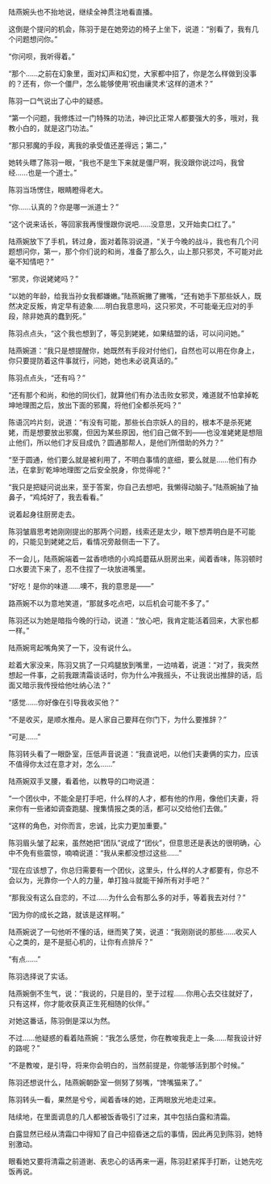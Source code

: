 陆燕婉头也不抬地说，继续全神贯注地看直播。

这倒是个提问的机会，陈羽于是在她旁边的椅子上坐下，说道：“别看了，我有几个问题想问你。”

“你问呗，我听得着。”

“那个……之前在幻象里，面对幻声和幻觉，大家都中招了，你是怎么样做到没事的？还有，你一个僵尸，怎么能够使用‘祝由禳灵术’这样的道术？”

陈羽一口气说出了心中的疑惑。

“第一个问题，我修炼过一门特殊的功法，神识比正常人都要强大的多，哦对，我教小白的，就是这门功法。”

“那只邪魔的手段，离我的承受值还差得远；第二，”

她转头瞟了陈羽一眼，“我也不是生下来就是僵尸啊，我没跟你说过吗，我曾经……也是一个道士。”

陈羽当场愣住，眼睛瞪得老大。

“你……认真的？你是哪一派道士？”

“这个说来话长，等回家我再慢慢跟你说吧……没意思，又开始卖口红了。”

陆燕婉放下了手机，转过身，面对着陈羽说道，“关于今晚的战斗，我也有几个问题想问你，第一，那个你们说的和尚，准备了那么久，山上那只邪灵，不可能对此毫不知情吧？”

“邪灵，你说姥姥吗？”

“以她的年龄，给我当孙女我都嫌嫩。”陆燕婉撇了撇嘴，“还有她手下那些妖人，既然决定反叛，肯定早有迹象……明白我意思吗，这只邪灵，不可能毫无应对的手段，除非她真的蠢到死。”

陈羽点点头，“这个我也想到了，等见到姥姥，如果结盟的话，可以问问她。”

陆燕婉道：“我只是想提醒你，她既然有手段对付他们，自然也可以用在你身上，你只要提防着这件事就行，问她，她也未必说真话的。”

陈羽点点头，“还有吗？”

“还有那个和尚，和他的同伙们，就算他们有办法击败女邪灵，难道就不怕拿掉乾坤地理图之后，放出下面的邪魔，将他们全都杀死吗？”

陈语沉吟片刻，说道：“有没有可能，那些长白宗妖人的目的，根本不是杀死姥姥，而是想要放出邪魔，但因为某些原因，他们自己做不到——也没准姥姥是想阻止他们，所以他们才反目成仇？圆通那帮人，是他们所借助的外力？”

“至于圆通，他们要么就是被利用了，不明白事情的底细，要么就是……他们有办法，在拿到‘乾坤地理图’之后安全脱身，你觉得呢？”

“我只是把疑问说出来，至于答案，你自己去想吧，我懒得动脑子。”陆燕婉抽了抽鼻子，“鸡炖好了，我去看看。”

说着起身往厨房走去。

陈羽皱眉思考她刚刚提出的那两个问题，线索还是太少，眼下想弄明白是不可能的，只能见到姥姥之后，看情况旁敲侧击一下了。

不一会儿，陆燕婉端着一盆香喷喷的小鸡炖蘑菇从厨房出来，闻着香味，陈羽顿时口水要流下来了，忍不住捏了一块放进嘴里。

“好吃！是你的味道……噢不，我的意思是——”

路燕婉不以为意地笑道，“那就多吃点吧，以后机会可能不多了。”

陈羽还以为她是暗指今晚的行动，说道：“放心吧，我肯定能活着回来，大家也都一样。”

陆燕婉弯起嘴角笑了一下，没有说什么。

趁着大家没来，陈羽又挑了一只鸡腿放到嘴里，一边啃着，说道：“对了，我突然想起一件事，之前我跟清霜谈话时，你为什么冲我摇头，不让我说出推辞的话，后面又暗示我传授给他吐纳心法？”

“感觉……你好像在引导我收买他？”

“不是收买，是顺水推舟。是人家自己要拜在你门下，为什么要推辞？”

“可是……”

陈羽转头看了一眼卧室，压低声音说道：“我直说吧，以他们夫妻俩的实力，应该不值得你太过在意才对，怎么……”

陆燕婉双手叉腰，看着他，以教导的口吻说道：

“一个团伙中，不能全是打手吧，什么样的人才，都有他的作用，像他们夫妻，将来你有一些诸如调查跑腿、搜集情报之类的活，都可以交给他们去做。”

“这样的角色，对你而言，忠诚，比实力更加重要。”

陈羽眉头皱了起来，虽然她把“团队”说成了“团伙”，但意思还是表达的很明确，心中不免有些震惊，喃喃说道：“我从来都没想过这些……”

“现在应该想了，你总归需要有一个团伙，这里头，什么样的人才都要有，你总不会以为，光靠你一个人的力量，单打独斗就能干掉所有对手吧？”

“那我没有这么自恋的，不过……为什么会有那么多的对手，等着我去对付？”

“因为你的成长之路，就该是这样啊。”

陆燕婉说了一句他听不懂的话，继而笑了笑，说道：“我刚刚说的那些……收买人心之类的，是不是挺心机的，让你有点排斥？”

“有点……”

陈羽选择说了实话。

陆燕婉倒不生气，说：“我说的，只是目的，至于过程……你用心去交往就好了，只有这样，你才能收获真正生死相随的伙伴。”

对她这番话，陈羽倒是深以为然。

不过……他疑惑的看着陆燕婉：“我怎么感觉，你在教唆我走上一条……帮我设计好的路呢？”

“不是教唆，是引导，将来你会明白的，当然前提是，你能够活到那个时候。”

陈羽还想说什么，陆燕婉朝卧室一侧努了努嘴，“馋嘴猫来了。”

陈羽转头一看，果然是兮兮，闻着香味的她，正两眼放光地走过来。

陆续地，在里面调息的几人都被饭香吸引了过来，其中包括白露和清霜。

白露显然已经从清霜口中得知了自己中招昏迷之后的事情，因此再见到陈羽，她特别激动。

眼看她又要将清霜之前道谢、表忠心的话再来一遍，陈羽赶紧挥手打断，让她先吃饭再说。
